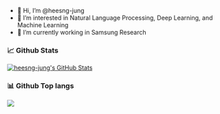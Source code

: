 - 👋 Hi, I’m @heesng-jung
- 👀 I’m interested in Natural Language Processing, Deep Learning, and Machine Learning
- 🌱 I’m currently working in Samsung Research

### 📈 Github Stats

<a href="https://github.com/heesng-jung/heesng-jung">
  <img align="center" src="https://github-readme-stats.vercel.app/api?username=heesng-jung&count_private=true&show_icons=true&hide_title=true&include_all_commits=true" alt="heesng-jung's GitHub Stats" />
</a>

### 📊 Github Top langs

<a href="https://github.com/heesng-jung/heigth">
  <img align="center" src="https://github-readme-stats.vercel.app/api/top-langs/?username=heesng-jung&hide=objective-c,html&hide_title=true" />
</a>
